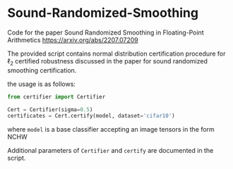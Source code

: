 # Sound-Randomized-Smoothing
Code for the paper Sound Randomized Smoothing in Floating-Point Arithmetics
https://arxiv.org/abs/2207.07209

The provided script contains normal distribution certification procedure for $\ell_2$ certified robustness discussed in the paper for sound randomized smoothing certification. 

the usage is as follows:

```python
from certifier import Certifier

Cert = Certifier(sigma=0.5)
certificates = Cert.certify(model, dataset='cifar10')
```

where ```model``` is a base classifier accepting an image tensors in the form NCHW

Additional parameters of ```Certifier``` and ```certify``` are documented in the script.
